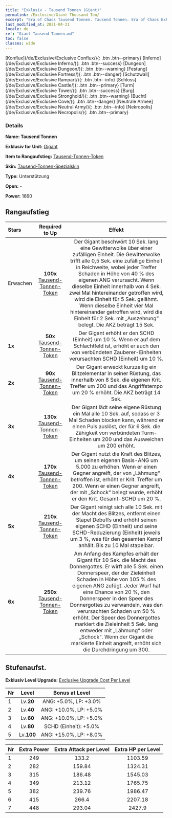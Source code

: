 ```yaml
---
title: "Exklusiv - Tausend Tonnen (Giant)"
permalink: /Exclusive/Giant Thousand Ton/
excerpt: "Era of Chaos Tausend Tonnen. Tausend Tonnen. Era of Chaos Exklusiv Tausend Tonnen. Gigant Exklusiv."
last_modified_at: 2021-04-21
locale: de
ref: "Giant Tausend Tonnen.md"
toc: false
classes: wide
---
```

 [Konflux](/de/Exclusive/Exclusive Conflux/){: .btn .btn--primary} [Inferno](/de/Exclusive/Exclusive Inferno/){: .btn .btn--success} [Dungeon](/de/Exclusive/Exclusive Dungeon/){: .btn .btn--warning} [Festung](/de/Exclusive/Exclusive Fortress/){: .btn .btn--danger} [Schutzwall](/de/Exclusive/Exclusive Rampart/){: .btn .btn--info} [Schloss](/de/Exclusive/Exclusive Castle/){: .btn .btn--primary} [Turm](/de/Exclusive/Exclusive Tower/){: .btn .btn--success} [Burg](/de/Exclusive/Exclusive Stronghold/){: .btn .btn--warning} [Bucht](/de/Exclusive/Exclusive Cove/){: .btn .btn--danger} [Neutrale Armee](/de/Exclusive/Exclusive Neutral Army/){: .btn .btn--info} [Nekropolis](/de/Exclusive/Exclusive Necropolis/){: .btn .btn--primary} 

### Details
 **Name: Tausend Tonnen** 

 **Exklusiv for Unit:** [Gigant](/de/units/Giant/) 

 **Item to Rangaufstieg:** [Tausend-Tonnen-Token](/de/Items/con_988/)

 **Skin:** [Tausend-Tonnen-Spezialskin](/de/Items/con_656/)

 **Type:** Unterstützung

 **Open:** -

 **Power:** 1660

## Rangaufstieg

  |     Stars    |  Required to Up | Effekt |
  |:-------------|:---------------:|:---------------:|
  |  Erwachen  | **100x** [Tausend-Tonnen-Token](/de/Items/con_988/) | Der Gigant beschwört 10 Sek. lang eine Gewitterwolke über einer zufälligen Einheit. Die Gewitterwolke trifft alle 0,5 Sek. eine zufällige Einheit in Reichweite, wobei jeder Treffer Schaden in Höhe von 40 % des eigenen ANG verursacht. Wenn dieselbe Einheit innerhalb von 4 Sek. zwei Mal hintereinander getroffen wird, wird die Einheit für 5 Sek. gelähmt. Wenn dieselbe Einheit vier Mal hintereinander getroffen wird, wird die Einheit für 2 Sek. mit „Auszehrung“ belegt. Die AKZ beträgt 15 Sek. |
  | **1x** <i class="fas fa-star"/> | **50x** [Tausend-Tonnen-Token](/de/Items/con_988/) | Der Gigant erhöht er den SCHD (Einheit) um 10 %. Wenn er auf dem Schlachtfeld ist, erhöht er auch den von verbündeten Zauberer-Einheiten verursachten SCHD (Einheit) um 10 %. |
  | **2x** <i class="fas fa-star"/> | **90x** [Tausend-Tonnen-Token](/de/Items/con_988/) | Der Gigant erweckt kurzzeitig ein Blitzelementar in seiner Rüstung, das innerhalb von 8 Sek. die eigenen Krit. Treffer um 200 und das Angriffstempo um 20 % erhöht. Die AKZ beträgt 14 Sek. |
  | **3x** <i class="fas fa-star"/> | **130x** [Tausend-Tonnen-Token](/de/Items/con_988/) | Der Gigant lädt seine eigene Rüstung ein Mal alle 10 Sek. auf, sodass er 3 Mal Schaden blocken kann, während er einen Puls auslöst, der für 6 Sek. die Zähigkeit von verbündeten Turm-Einheiten um 200 und das Ausweichen um 200 erhöht. |
  | **4x** <i class="fas fa-star"/> | **170x** [Tausend-Tonnen-Token](/de/Items/con_988/) | Der Gigant nutzt die Kraft des Blitzes, um seinen eigenen Basis-ANG um 5.000 zu erhöhen. Wenn er einen Gegner angreift, der von „Lähmung“ betroffen ist, erhöht er Krit. Treffer um 200. Wenn er einen Gegner angreift, der mit „Schock“ belegt wurde, erhöht er den Krit. Gesamt-SCHD um 20 %. |
  | **5x** <i class="fas fa-star"/> | **210x** [Tausend-Tonnen-Token](/de/Items/con_988/) | Der Gigant reinigt sich alle 10 Sek. mit der Macht des Blitzes, entfernt einen Stapel Debuffs und erhöht seinen eigenen SCHD (Einheit) und seine SCHD-Reduzierung (Einheit) jeweils um 3 %, was für den gesamten Kampf anhält. Bis zu 10 Mal stapelbar. |
  | **6x** <i class="fas fa-star"/> | **250x** [Tausend-Tonnen-Token](/de/Items/con_988/) | Am Anfang des Kampfes erhält der Gigant für 10 Sek. die Macht des Donnergottes. Er wirft alle 5 Sek. einen Donnerspeer, der der Zieleinheit Schaden in Höhe von 105 % des eigenen ANG zufügt. Jeder Wurf hat eine Chance von 20 %, den Donnerspeer in den Speer des Donnergottes zu verwandeln, was den verursachten Schaden um 50 % erhöht. Der Speer des Donnergottes markiert die Zieleinheit 5 Sek. lang entweder mit „Lähmung“ oder „Schock“. Wenn der Gigant die markierte Einheit angreift, erhöht sich die Durchdringung um 300. |


## Stufenaufst.
 **Exklusiv Level Upgrade:** [Exclusive Upgrade Cost Per Level](/Exclusive/ExclusiveUpgradeCostPerLevel/)

  |  Nr  |   Level  | Bonus at Level |
  |:-----|:--------:|:--------------:|
  | 1 | Lv.**20** | ANG: +5.0%, LP: +3.0% |
  | 2 | Lv.**40** | ANG: +10.0%, LP: +5.0% |
  | 3 | Lv.**60** | ANG: +10.0%, LP: +5.0% |
  | 4 | Lv.**80** | SCHD (Einheit): +5.0% |
  | 5 | Lv.**100** | ANG: +15.0%, LP: +8.0% |


  |  Nr  |  Extra Power | Extra Attack per Level | Extra HP per Level |
  |:-----|:--------:|:--------:|:--------:|
  | 1 | 249 | 133.2 | 1103.59 |
  | 2 | 282 | 159.84 | 1324.31 |
  | 3 | 315 | 186.48 | 1545.03 |
  | 4 | 349 | 213.12 | 1765.75 |
  | 5 | 382 | 239.76 | 1986.47 |
  | 6 | 415 | 266.4 | 2207.18 |
  | 7 | 448 | 293.04 | 2427.9 |


